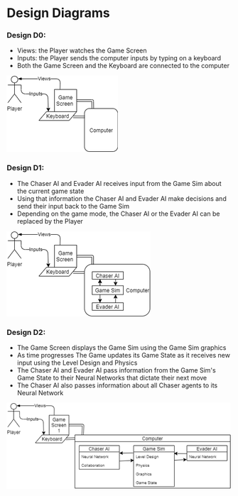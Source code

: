 # Design Diagrams

### Design D0:

- Views: the Player watches the Game Screen
- Inputs: the Player sends the computer inputs by typing on a keyboard
- Both the Game Screen and the Keyboard are connected to the computer

![D0](D0.png)

### Design D1:

- The Chaser AI and Evader AI receives input from the Game Sim about the current game state
- Using that information the Chaser AI and Evader AI make decisions and send their input back to the Game Sim
- Depending on the game mode, the Chaser AI or the Evader AI can be replaced by the Player

![D1](D1.png)

### Design D2:

- The Game Screen displays the Game Sim using the Game Sim graphics
- As time progresses The Game updates its Game State as it receives new input using the Level Design and Physics
- The Chaser AI and Evader AI pass information from the Game Sim's Game State to their Neural Networks that dictate their next move
- The Chaser AI also passes information about all Chaser agents to its Neural Network

![D1](D2.png)